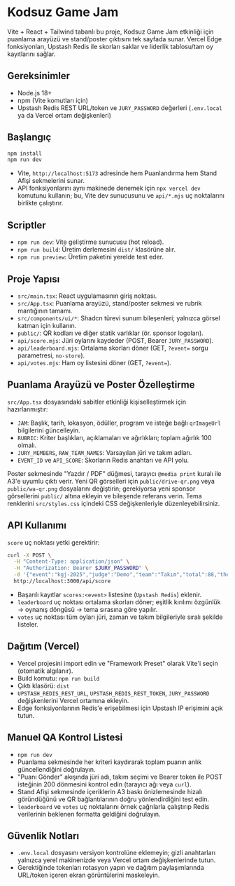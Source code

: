 # Kodsuz Game Jam

Vite + React + Tailwind tabanlı bu proje, Kodsuz Game Jam etkinliği için puanlama arayüzü ve stand/poster çıktısını tek sayfada sunar. Vercel Edge fonksiyonları, Upstash Redis ile skorları saklar ve liderlik tablosu/tam oy kayıtlarını sağlar.

## Gereksinimler
- Node.js 18+
- npm (Vite komutları için)
- Upstash Redis REST URL/token ve `JURY_PASSWORD` değerleri (`.env.local` ya da Vercel ortam değişkenleri)

## Başlangıç
```bash
npm install
npm run dev
```
- Vite, `http://localhost:5173` adresinde hem Puanlandırma hem Stand Afişi sekmelerini sunar.
- API fonksiyonlarını aynı makinede denemek için `npx vercel dev` komutunu kullanın; bu, Vite dev sunucusunu ve `api/*.mjs` uç noktalarını birlikte çalıştırır.

## Scriptler
- `npm run dev`: Vite geliştirme sunucusu (hot reload).
- `npm run build`: Üretim derlemesini `dist/` klasörüne alır.
- `npm run preview`: Üretim paketini yerelde test eder.

## Proje Yapısı
- `src/main.tsx`: React uygulamasının giriş noktası.
- `src/App.tsx`: Puanlama arayüzü, stand/poster sekmesi ve rubrik mantığının tamamı.
- `src/components/ui/*`: Shadcn türevi sunum bileşenleri; yalnızca görsel katman için kullanın.
- `public/`: QR kodları ve diğer statik varlıklar (ör. sponsor logoları).
- `api/score.mjs`: Jüri oylarını kaydeder (POST, Bearer `JURY_PASSWORD`).
- `api/leaderboard.mjs`: Ortalama skorları döner (GET, `?event=` sorgu parametresi, `no-store`).
- `api/votes.mjs`: Ham oy listesini döner (GET, `?event=`).

## Puanlama Arayüzü ve Poster Özelleştirme
`src/App.tsx` dosyasındaki sabitler etkinliği kişiselleştirmek için hazırlanmıştır:
- `JAM`: Başlık, tarih, lokasyon, ödüller, program ve isteğe bağlı `qrImageUrl` bilgilerini güncelleyin.
- `RUBRIC`: Kriter başlıkları, açıklamaları ve ağırlıkları; toplam ağırlık 100 olmalı.
- `JURY_MEMBERS`, `RAW_TEAM_NAMES`: Varsayılan jüri ve takım adları.
- `EVENT_ID` ve `API_SCORE`: Skorların Redis anahtarı ve API yolu.

Poster sekmesinde "Yazdır / PDF" düğmesi, tarayıcı `@media print` kuralı ile A3'e uyumlu çıktı verir. Yeni QR görselleri için `public/drive-qr.png` veya `public/wa-qr.png` dosyalarını değiştirin; gerekiyorsa yeni sponsor görsellerini `public/` altına ekleyin ve bileşende referans verin. Tema renklerini `src/styles.css` içindeki CSS değişkenleriyle düzenleyebilirsiniz.

## API Kullanımı
`score` uç noktası yetki gerektirir:
```bash
curl -X POST \
  -H "Content-Type: application/json" \
  -H "Authorization: Bearer $JURY_PASSWORD" \
  -d '{"event":"kgj-2025","judge":"Demo","team":"Takım","total":88,"theme":5,"loop":5,"originality":4,"doc":4,"feas":4,"visual":3}' \
  http://localhost:3000/api/score
```
- Başarılı kayıtlar `scores:<event>` listesine (`Upstash Redis`) eklenir.
- `leaderboard` uç noktası ortalama skorları döner; eşitlik kırılımı özgünlük → oynanış döngüsü → tema sırasına göre yapılır.
- `votes` uç noktası tüm oyları jüri, zaman ve takım bilgileriyle sıralı şekilde listeler.

## Dağıtım (Vercel)
- Vercel projesini import edin ve "Framework Preset" olarak Vite'i seçin (otomatik algılanır).
- Build komutu: `npm run build`
- Çıktı klasörü: `dist`
- `UPSTASH_REDIS_REST_URL`, `UPSTASH_REDIS_REST_TOKEN`, `JURY_PASSWORD` değişkenlerini Vercel ortamına ekleyin.
- Edge fonksiyonlarının Redis'e erişebilmesi için Upstash IP erişimini açık tutun.

## Manuel QA Kontrol Listesi
- `npm run dev`
- Puanlama sekmesinde her kriteri kaydırarak toplam puanın anlık güncellendiğini doğrulayın.
- "Puanı Gönder" akışında jüri adı, takım seçimi ve Bearer token ile POST isteğinin 200 dönmesini kontrol edin (tarayıcı ağı veya `curl`).
- Stand Afişi sekmesinde içeriklerin A3 baskı önizlemesinde hizalı göründüğünü ve QR bağlantılarının doğru yönlendirdiğini test edin.
- `leaderboard` ve `votes` uç noktalarını örnek çağrılarla çalıştırıp Redis verilerinin beklenen formatta geldiğini doğrulayın.

## Güvenlik Notları
- `.env.local` dosyasını versiyon kontrolüne eklemeyin; gizli anahtarları yalnızca yerel makinenizde veya Vercel ortam değişkenlerinde tutun.
- Gerektiğinde tokenları rotasyon yapın ve dağıtım paylaşımlarında URL/token içeren ekran görüntülerini maskeleyin.
